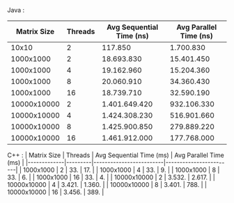 Java : 

| Matrix Size | Threads | Avg Sequential Time (ns) | Avg Parallel Time (ns) |
|-------------|---------|--------------------------|------------------------|
| 10x10       | 2       | 117.850                   | 1.700.830                |
| 1000x1000   | 2       | 18.693.830                 | 15.401.450               |
| 1000x1000   | 4       | 19.162.960                 | 15.204.360               |
| 1000x1000   | 8       | 20.060.910                 | 34.360.430               |
| 1000x1000   | 16      | 18.739.710                 | 32.590.190               |
| 10000x10000 | 2       | 1.401.649.420               | 932.106.330              |
| 10000x10000 | 4       | 1.424.308.230               | 516.901.660              |
| 10000x10000 | 8       | 1.425.900.850               | 279.889.220              |
| 10000x10000 | 16      | 1.461.912.000               | 177.768.000              |

C++ :
| Matrix Size | Threads | Avg Sequential Time (ms) | Avg Parallel Time (ms) |
|-------------|---------|-------------------------|------------------------|
| 1000x1000   | 2       | 33.                      | 17.                    |
| 1000x1000   | 4       | 33.                      | 9.                     |
| 1000x1000   | 8       | 33.                      | 6.                     |
| 1000x1000   | 16      | 33.                      | 4.                     |
| 10000x10000 | 2       | 3.532.                    | 2.617.                  |
| 10000x10000 | 4       | 3.421.                    | 1.360.                  |
| 10000x10000 | 8       | 3.401.                    | 788.                   |
| 10000x10000 | 16      | 3.456.                    | 389.                   |




